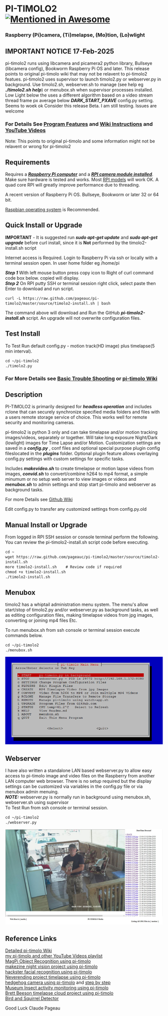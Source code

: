 # PI-TIMOLO2 [![Mentioned in Awesome <INSERT LIST NAME>](https://awesome.re/mentioned-badge.svg)](https://github.com/thibmaek/awesome-raspberry-pi)
### Raspberry (Pi)camera, (Ti)melapse, (Mo)tion, (Lo)wlight 

## IMPORTANT NOTICE 17-Feb-2025

pi-timolo2 runs using libcamera and picamera2 python library, Bullseye (libcamera config), Bookworm Raspberry Pi OS and later.
This release points to original pi-timolo wiki that may not be relavent to pi-timolo2 featues.
pi-timolo2 uses supervisor to launch timolo2.py or webserver.py in background.  Use timolo2.sh, webserver.sh to manage (see help eg ***./timolo2.sh help***)
or menubox.sh when supervisor processes installed.   
Low Light below the uses a different algorithm based on a video stream thread frame px average below ***DARK_START_PXAVE*** config.py setting.  Seems to woek ok
Consider this release Beta.  I am still testing.  Issues are welcome

### For Details See [Program Features](https://github.com/pageauc/pi-timolo/wiki/Introduction#program-features) and [Wiki Instructions](https://github.com/pageauc/pi-timolo/wiki) and [YouTube Videos](https://www.youtube.com/playlist?list=PLLXJw_uJtQLa11A4qjVpn2D2T0pgfaSG0)
Note: This points to original pi-timolo and some information might not be relavent or wrong for pi-timolo2

## Requirements
Requires a [***Raspberry Pi computer***](https://www.raspberrypi.org/documentation/setup/) and a 
[***RPI camera module installed***](https://www.raspberrypi.org/documentation/usage/camera/).
Make sure hardware is tested and works. Most [RPI models](https://www.raspberrypi.org/products/) will work OK. 
A quad core RPI will greatly improve performance due to threading. 

A recent version of Raspberry Pi OS. Bullseye, Bookworm or later 32 or 64 bit.

[Raspbian operating system](https://www.raspberrypi.org/downloads/raspbian/) is Recommended.
 
## Quick Install or Upgrade
**IMPORTANT** - It is suggested run ***sudo apt-get update*** and ***sudo apt-get upgrade***
before curl install, since it is **Not** performed by the timolo2-install.sh script

Internet access is Required. Login to Raspberry Pi via ssh or locally with a terminal session open. In user home folder eg /home/pi 

***Step 1*** With left mouse button press copy icon to Right of curl command code box below. copied will display.    
***Step 2*** On RPI putty SSH or terminal session right click, select paste then Enter to download and run script.        

    curl -L https://raw.github.com/pageauc/pi-timolo2/master/source/timolo2-install.sh | bash

The command above will download and Run the GitHub ***pi-timolo2-install.sh*** script. 
An upgrade will not overwrite configuration files.   


## Test Install
To Test Run default config.py - motion track(HD image) plus timelapse(5 min interval). 
 
    cd ~/pi-timolo2
    ./timolo2.py

### For More Details see [Basic Trouble Shooting](https://github.com/pageauc/pi-timolo/wiki/Basic-Trouble-Shooting) or [pi-timolo Wiki](https://github.com/pageauc/pi-timolo/wiki)

## Description
PI-TIMOLO2 is primarily designed for ***headless operation*** and includes rclone that
can securely synchronize specified media folders and files with a users remote storage service of choice. This works well for remote security and monitoring
cameras. 

pi-timolo2 is python 3 only and can take timelapse and/or motion tracking images/videos, separately or together. Will take
long exposure Night/Dark (lowlight) images for Time Lapse and/or Motion. Customization settings are saved in a ***config.py*** , conf files and optional special
purpose plugin config fileslocated in the ***plugins*** folder. Optional plugin feature allows overlaying config.py settings with custom settings for specific tasks.  

Includes ***makevideo.sh*** to create timelapse or motion lapse videos from images, ***convid.sh*** to convert/combine 
h264 to mp4 format, a simple minumum or no setup web server to view images or videos and ***menubox.sh*** 
to admin settings and stop start pi-timolo and webserver as background tasks. 
       
For more Details see [Github Wiki](https://github.com/pageauc/pi-timolo/wiki)   
    
Edit config.py to transfer any customized settings from config.py.old  
    
## Manual Install or Upgrade  
From logged in RPI SSH session or console terminal perform the following. You can review
the pi-timolo2-install.sh script code before executing.

    cd ~
    wget https://raw.github.com/pageauc/pi-timolo2/master/source/timolo2-install.sh
    more timolo2-install.sh    # Review code if required
    chmod +x timolo2-install.sh
    ./timolo2-install.sh
    
## Menubox
timolo2 has a whiptail administration menu system. The menu's allow
start/stop of timolo2.py and/or webserver.py as background tasks, as well as
editing configuration files, making timelapse videos from jpg images, converting or joining mp4 files Etc.    

To run menubox.sh from ssh console or terminal session execute commands below.

    cd ~/pi-timolo2
    ./menubox.sh

![menubox main menu](menubox.png)
 
## Webserver
I have also written a standalone LAN based webserver.py to allow easy access to pi-timolo image and video files
on the Raspberry from another LAN computer web browser.  There is no setup required but the display
settings can be customized via variables in the config.py file or via menubox admin menuing.     
***NOTE:*** webserver.py is normally run in background using menubox.sh, webserver.sh using supervisor    
To Test Run from ssh console or terminal session. 
    
    cd ~/pi-timolo2
    ./webserver.py

![webserver browser screen shot](webserver.jpg)


## Reference Links 
[Detailed pi-timolo Wiki](https://github.com/pageauc/pi-timolo/wiki)  
[my pi-timolo and other YouTube Videos playlist](https://www.youtube.com/playlist?list=PLLXJw_uJtQLa11A4qjVpn2D2T0pgfaSG0)    
[MagPi Object Recognition using pi-timolo](https://magpi.raspberrypi.org/articles/wildlife-camera-object-recognition)    
[makezine night vision project using pi-timolo](https://makezine.com/2016/05/26/spy-on-garden-critters-with-raspberry-pi-powered-night-vision/)    
[hackster facial recognition using pi-timolo](https://www.hackster.io/gr1m/raspberry-pi-facial-recognition-16e34e)    
[Neverending project timelapse using pi-timolo](https://www.theneverendingprojectslist.com/raspberrypiprojects/timelapse/)       
[hedgehog camera using pi-timolo](http://www.sconemad.com/blog/hedgeycam/) and [step by step](https://oraclefrontovik.com/2016/08/28/a-step-by-step-guide-to-building-a-raspberry-pi-hedgehog-camera/)    
[Museum Insect activity monitoring using pi-timolo](https://www.vam.ac.uk/blog/caring-for-our-collections/making-a-simple-insect-activity-monitor-using-a-raspberry-pi)    
[Brett Beeson timelapse cloud project using pi-timolo](https://brettbeeson.com.au/timelapse-cloud/)     
[Bird and Squirrel Detector](https://magpi.raspberrypi.org/articles/ml-based-bird-and-squirrel-detector)  
	
Good Luck
Claude Pageau 
